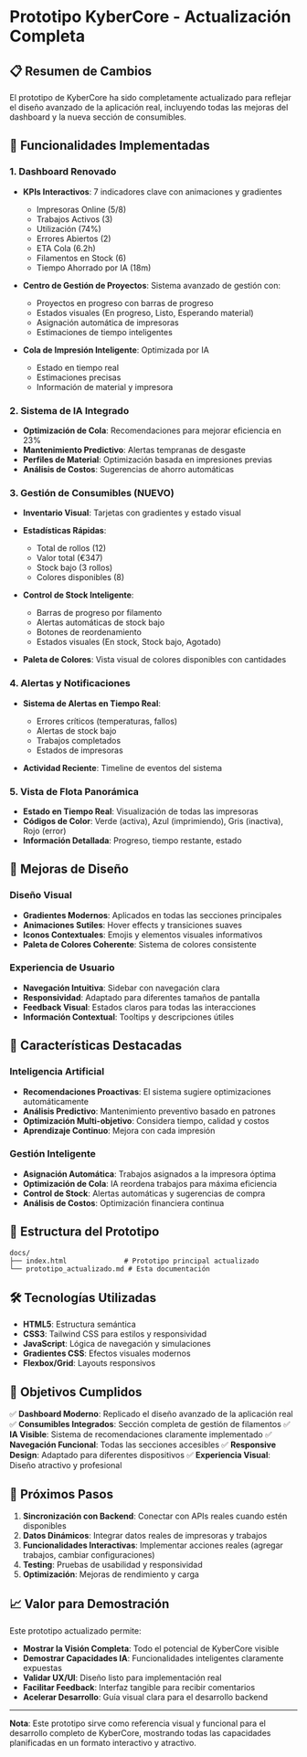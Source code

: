 # Prototipo KyberCore - Actualización Completa

## 📋 Resumen de Cambios

El prototipo de KyberCore ha sido completamente actualizado para reflejar el diseño avanzado de la aplicación real, incluyendo todas las mejoras del dashboard y la nueva sección de consumibles.

## 🎯 Funcionalidades Implementadas

### 1. Dashboard Renovado
- **KPIs Interactivos**: 7 indicadores clave con animaciones y gradientes
  - Impresoras Online (5/8)
  - Trabajos Activos (3)
  - Utilización (74%)
  - Errores Abiertos (2)
  - ETA Cola (6.2h)
  - Filamentos en Stock (6)
  - Tiempo Ahorrado por IA (18m)

- **Centro de Gestión de Proyectos**: Sistema avanzado de gestión con:
  - Proyectos en progreso con barras de progreso
  - Estados visuales (En progreso, Listo, Esperando material)
  - Asignación automática de impresoras
  - Estimaciones de tiempo inteligentes

- **Cola de Impresión Inteligente**: Optimizada por IA
  - Estado en tiempo real
  - Estimaciones precisas
  - Información de material y impresora

### 2. Sistema de IA Integrado
- **Optimización de Cola**: Recomendaciones para mejorar eficiencia en 23%
- **Mantenimiento Predictivo**: Alertas tempranas de desgaste
- **Perfiles de Material**: Optimización basada en impresiones previas
- **Análisis de Costos**: Sugerencias de ahorro automáticas

### 3. Gestión de Consumibles (NUEVO)
- **Inventario Visual**: Tarjetas con gradientes y estado visual
- **Estadísticas Rápidas**: 
  - Total de rollos (12)
  - Valor total (€347)
  - Stock bajo (3 rollos)
  - Colores disponibles (8)

- **Control de Stock Inteligente**:
  - Barras de progreso por filamento
  - Alertas automáticas de stock bajo
  - Botones de reordenamiento
  - Estados visuales (En stock, Stock bajo, Agotado)

- **Paleta de Colores**: Vista visual de colores disponibles con cantidades

### 4. Alertas y Notificaciones
- **Sistema de Alertas en Tiempo Real**:
  - Errores críticos (temperaturas, fallos)
  - Alertas de stock bajo
  - Trabajos completados
  - Estados de impresoras

- **Actividad Reciente**: Timeline de eventos del sistema

### 5. Vista de Flota Panorámica
- **Estado en Tiempo Real**: Visualización de todas las impresoras
- **Códigos de Color**: Verde (activa), Azul (imprimiendo), Gris (inactiva), Rojo (error)
- **Información Detallada**: Progreso, tiempo restante, estado

## 🎨 Mejoras de Diseño

### Diseño Visual
- **Gradientes Modernos**: Aplicados en todas las secciones principales
- **Animaciones Sutiles**: Hover effects y transiciones suaves
- **Iconos Contextuales**: Emojis y elementos visuales informativos
- **Paleta de Colores Coherente**: Sistema de colores consistente

### Experiencia de Usuario
- **Navegación Intuitiva**: Sidebar con navegación clara
- **Responsividad**: Adaptado para diferentes tamaños de pantalla
- **Feedback Visual**: Estados claros para todas las interacciones
- **Información Contextual**: Tooltips y descripciones útiles

## 🚀 Características Destacadas

### Inteligencia Artificial
- **Recomendaciones Proactivas**: El sistema sugiere optimizaciones automáticamente
- **Análisis Predictivo**: Mantenimiento preventivo basado en patrones
- **Optimización Multi-objetivo**: Considera tiempo, calidad y costos
- **Aprendizaje Continuo**: Mejora con cada impresión

### Gestión Inteligente
- **Asignación Automática**: Trabajos asignados a la impresora óptima
- **Optimización de Cola**: IA reordena trabajos para máxima eficiencia
- **Control de Stock**: Alertas automáticas y sugerencias de compra
- **Análisis de Costos**: Optimización financiera continua

## 📁 Estructura del Prototipo

```
docs/
├── index.html              # Prototipo principal actualizado
└── prototipo_actualizado.md # Esta documentación
```

## 🛠️ Tecnologías Utilizadas

- **HTML5**: Estructura semántica
- **CSS3**: Tailwind CSS para estilos y responsividad
- **JavaScript**: Lógica de navegación y simulaciones
- **Gradientes CSS**: Efectos visuales modernos
- **Flexbox/Grid**: Layouts responsivos

## 🎯 Objetivos Cumplidos

✅ **Dashboard Moderno**: Replicado el diseño avanzado de la aplicación real
✅ **Consumibles Integrados**: Sección completa de gestión de filamentos
✅ **IA Visible**: Sistema de recomendaciones claramente implementado
✅ **Navegación Funcional**: Todas las secciones accesibles
✅ **Responsive Design**: Adaptado para diferentes dispositivos
✅ **Experiencia Visual**: Diseño atractivo y profesional

## 🔄 Próximos Pasos

1. **Sincronización con Backend**: Conectar con APIs reales cuando estén disponibles
2. **Datos Dinámicos**: Integrar datos reales de impresoras y trabajos
3. **Funcionalidades Interactivas**: Implementar acciones reales (agregar trabajos, cambiar configuraciones)
4. **Testing**: Pruebas de usabilidad y responsividad
5. **Optimización**: Mejoras de rendimiento y carga

## 📈 Valor para Demostración

Este prototipo actualizado permite:
- **Mostrar la Visión Completa**: Todo el potencial de KyberCore visible
- **Demostrar Capacidades IA**: Funcionalidades inteligentes claramente expuestas
- **Validar UX/UI**: Diseño listo para implementación real
- **Facilitar Feedback**: Interfaz tangible para recibir comentarios
- **Acelerar Desarrollo**: Guía visual clara para el desarrollo backend

---

**Nota**: Este prototipo sirve como referencia visual y funcional para el desarrollo completo de KyberCore, mostrando todas las capacidades planificadas en un formato interactivo y atractivo.
